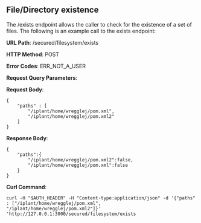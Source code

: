 File/Directory existence
------------------------
The /exists endpoint allows the caller to check for the existence of a set of files. The following is an example call to the exists endpoint:

__URL Path__: /secured/filesystem/exists

__HTTP Method__: POST

__Error Codes__: ERR_NOT_A_USER

__Request Query Parameters__:

__Request Body__:

    {
        "paths" : [
            "/iplant/home/wregglej/pom.xml",
            "/iplant/home/wregglej/pom.xml2"
        ]
    }

__Response Body__:

    {
        "paths":{
            "/iplant/home/wregglej/pom.xml2":false,
            "/iplant/home/wregglej/pom.xml":false
        }
    }

__Curl Command__:

    curl -H "$AUTH_HEADER" -H "Content-type:application/json" -d '{"paths" : ["/iplant/home/wregglej/pom.xml", "/iplant/home/wregglej/pom.xml2"]}' 'http://127.0.0.1:3000/secured/filesystem/exists
